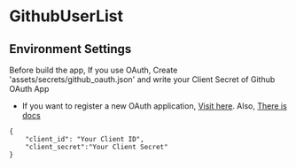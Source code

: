 # GithubUserList

## Environment Settings
Before build the app, If you use OAuth, Create 'assets/secrets/github_oauth.json' and write your Client Secret of Github OAuth App
* If you want to register a new OAuth application, [Visit here](https://github.com/settings/applications/new). Also, [There is docs](https://docs.github.com/en/developers/apps/building-oauth-apps)
```
{
    "client_id": "Your Client ID",
    "client_secret":"Your Client Secret"
}
```
